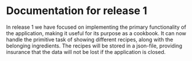 # Documentation for release 1

In release 1 we have focused on implementing the primary functionality of the application, making it useful for its purpose as a cookbook. It can now handle the primitive task of showing different recipes, along with the belonging ingredients. The recipes will be stored in a json-file, providing insurance that the data will not be lost if the application is closed. 
 